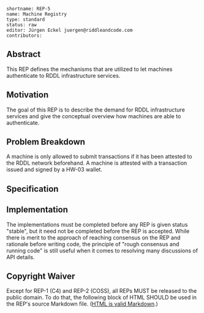 ```
shortname: REP-5
name: Machine Registry
type: standard
status: raw
editor: Jürgen Eckel juergen@riddleandcode.com
contributors:
```

## **Abstract**
This REP defines the mechanisms that are utilized to let machines authenticate to RDDL infrastructure services.

## **Motivation**
 The goal of this REP is to describe the demand for RDDL infrastructure services and give the conceptual overview how machines are able to authenticate.


## **Problem Breakdown**
A machine is only allowed to submit transactions if it has been attested to the RDDL network beforehand. A machine is attested with a transaction issued and signed by a HW-03 wallet.


## **Specification**


## **Implementation**
The implementations must be completed before any REP is given status "stable", but it need not be completed before the REP is accepted. While there is merit to the approach of reaching consensus on the REP and rationale before writing code, the principle of "rough consensus and running code" is still useful when it comes to resolving many discussions of API details.

## **Copyright Waiver**
Except for REP-1 (C4) and REP-2 (COSS), all REPs MUST be released to the public domain. To do that, the following block of HTML SHOULD be used in the REP's source Markdown file. ([HTML is valid Markdown](https://daringfireball.net/projects/markdown/syntax#html).)
